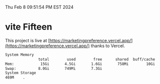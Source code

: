 Thu Feb  8 09:51:54 PM EST 2024

# vite Fifteen


This project is live at [https://marketingpreference.vercel.app/](https://marketingpreference.vercel.app/) thanks to Vercel.

```bash
System Memory
               total        used        free      shared  buff/cache   available
Mem:            15Gi       4.5Gi       1.6Gi       758Mi        10Gi        10Gi
Swap:          8.0Gi       749Mi       7.3Gi
System Storage
469M	.
```
